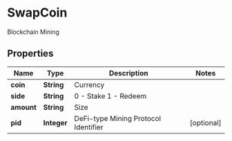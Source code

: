 
# SwapCoin

Blockchain Mining

## Properties

Name | Type | Description | Notes
------------ | ------------- | ------------- | -------------
**coin** | **String** | Currency | 
**side** | **String** | 0 - Stake 1 - Redeem | 
**amount** | **String** | Size | 
**pid** | **Integer** | DeFi-type Mining Protocol Identifier |  [optional]

